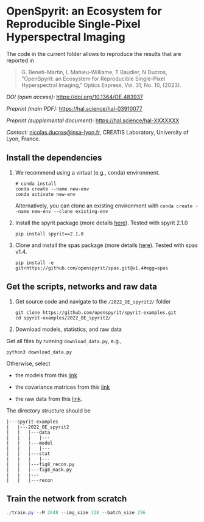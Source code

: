 # OpenSpyrit: an Ecosystem for Reproducible Single-Pixel Hyperspectral Imaging 

The code in the current folder allows to reproduce the results that are reported in

> G. Beneti-Martin, L Mahieu-Williame, T Baudier, N Ducros, "OpenSpyrit: an Ecosystem for Reproducible Single-Pixel Hyperspectral Imaging," Optics Express, Vol. 31, No. 10, (2023). 

*DOI (open access):* https://doi.org/10.1364/OE.483937

*Preprint (main PDF):* https://hal.science/hal-03910077

*Preprint (supplemental document):* https://hal.science/hal-XXXXXXX 

*Contact:* nicolas.ducros@insa-lyon.fr, CREATIS Laboratory, University of Lyon, France.

## Install the dependencies

1. We recommend using a virtual (e.g., conda) environment.

    ```shell
    # conda install
    conda create --name new-env
    conda activate new-env
    ```

    Alternatively, you can clone an existing environment with `conda create --name new-env --clone existing-env`

1. Install the spyrit package (more details [here](https://github.com/openspyrit/spyrit)). Tested with spyrit 2.1.0

    ```shell
    pip install spyrit==2.1.0
    ```
    
1. Clone and install the spas package (more details [here](https://github.com/openspyrit/spas)). Tested with spas v1.4.

    ```shell
    pip install -e git+https://github.com/openspyrit/spas.git@v1.4#egg=spas
    ```

## Get the scripts, networks and raw data

1.  Get source code and navigate to the `/2022_OE_spyrit2/` folder

    ```shell
    git clone https://github.com/openspyrit/spyrit-examples.git
    cd spyrit-examples/2022_OE_spyrit2/ 
    ```
    
2. Download models, statistics, and raw data

Get all files by running `download_data.py`, e.g.,
```shell
python3 download_data.py
```

Otherwise, select

* the models from this [link](https://pilot-warehouse.creatis.insa-lyon.fr/#collection/6140ba6929e3fc10d47dbe3e/folder/638630794d15dd536f04831e) 

* the covariance matrices from this [link](https://pilot-warehouse.creatis.insa-lyon.fr/#collection/6140ba6929e3fc10d47dbe3e/folder/63d7f3620386da2747641e1b) 

* the raw data from this [link](https://pilot-warehouse.creatis.insa-lyon.fr/#collection/6140ba6929e3fc10d47dbe3e/folder/6149c3ce29e3fc10d47dbffb).


The directory structure should be

```
|---spyrit-examples
|   |---2022_OE_spyrit2
|   |   |---data
|   |   |   |---
|   |   |---model
|   |   |   |---
|   |   |---stat
|   |   |   |---
|   |   |---fig8_recon.py
|   |   |---fig8_mask.py
|   |   |---
|   |   |---recon
```


## Train the network from scratch
```powershell
./train.py --M 2048 --img_size 128 --batch_size 256
```
